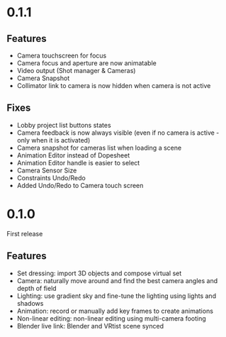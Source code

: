 # 0.1.1

## Features

- Camera touchscreen for focus
- Camera focus and aperture are now animatable
- Video output (Shot manager & Cameras)
- Camera Snapshot
- Collimator link to camera is now hidden when camera is not active

## Fixes

- Lobby project list buttons states
- Camera feedback is now always visible (even if no camera is active - only when it is activated)
- Camera snapshot for cameras list when loading a scene
- Animation Editor instead of Dopesheet
- Animation Editor handle is easier to select
- Camera Sensor Size
- Constraints Undo/Redo
- Added Undo/Redo to Camera touch screen

# 0.1.0

First release

## Features

- Set dressing: import 3D objects and compose virtual set
- Camera: naturally move around and find the best camera angles and depth of field
- Lighting: use gradient sky and fine-tune the lighting using lights and shadows
- Animation: record or manually add key frames to create animations
- Non-linear editing: non-linear editing using multi-camera footing
- Blender live link: Blender and VRtist scene synced
